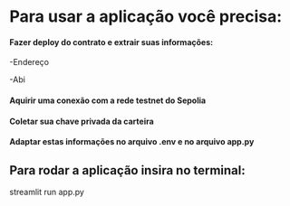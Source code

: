 <h1>Para usar a aplicação você precisa:</h1>

<h4>Fazer deploy do contrato e extrair suas informações:</h4>
<p>-Endereço</p><p>-Abi</p>
<h4>Aquirir uma conexão com a rede testnet do Sepolia</h4>
<h4>Coletar sua chave privada da carteira</h4>
<h4>Adaptar estas informações no arquivo .env e no arquivo app.py</h4>
<h2>Para rodar a aplicação insira no terminal:</h2>
<p>streamlit run app.py</p>
